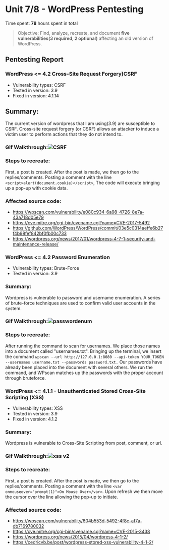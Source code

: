 # Unit 7/8 - WordPress Pentesting
Time spent: **78** hours spent in total

> Objective: Find, analyze, recreate, and document **five vulnerabilities(3 required, 2 optional)** affecting an old version of WordPress.

## Pentesting Report

### WordPress <= 4.2 Cross-Site Request Forgery)CSRF

* Vulnerability types: CSRF
* Tested in version: 3.9
* Fixed in version: 4.1.14

## Summary: 
The current version of wordpress that I am using(3.9) are susceptible to CSRF. Cross-site request forgery (or CSRF) allows an attacker to induce a victim user to perform actions that they do not intend to.

### Gif Walkthrough:![CSRF](https://user-images.githubusercontent.com/98777557/163623803-5495047c-12ad-42cb-a0e1-77c7fecae35b.gif)


### Steps to recreate: 
First, a post is created. After the post is made, we then go to the replies/comments. Posting a comment with the line ```<script>alert(document.cookie)</script>```,
The code will execute bringing up a pop-up with cookie data.

### Affected source code:

*  https://wpscan.com/vulnerability/e080c934-6a98-4726-8e7a-43a718d05e79
* https://cve.mitre.org/cgi-bin/cvename.cgi?name=CVE-2017-5492
* https://github.com/WordPress/WordPress/commit/03e5c0314aeffe6b27f4b98fef842bf0fb00c733
* https://wordpress.org/news/2017/01/wordpress-4-7-1-security-and-maintenance-release/



### WordPress <= 4.2 Password Enumeration
* Vulnerability types: Brute-Force
* Tested in version: 3.9

### Summary: 
Wordpress is vulnerable to password and username enumeration. A series of brute-force techniques are used to confirm valid user accounts in the system.

### Gif Walkthrough:![passwordenum](https://user-images.githubusercontent.com/98777557/163623780-5c077ab6-2e3c-4762-83ef-364bb377e7cf.gif)


### Steps to recreate:
After running the command to scan for usernames. We place those names into a document called "usernames.txt". Bringing up the terminal, we insert the command ```wpscan --url http://127.0.0.1:8080 --api-token YOUR_TOKEN --usernames username.txt --passwords password.txt.``` Our passwords have already been placed into the document with several others. We run the command, and WPscan matches up the passwords with the proper account through bruteforce.

### WordPress <= 4.1.1 - Unauthenticated Stored Cross-Site Scripting (XSS)
* Vulnerability types: XSS
* Tested in version: 3.9
* Fixed in version: 4.1.2

### Summary: 
Wordpress is vulnerable to Cross-Site Scripting from post, comment, or url. 

### Gif Walkthrough:![xss v2](https://user-images.githubusercontent.com/98777557/163623828-c51ce993-d1fd-4cb9-83e6-415b6045f3dc.gif)


### Steps to recreate:
First, a post is created. After the post is made, we then go to the replies/comments. Posting a comment with the line 
```<var onmouseover="prompt(1)">On Mouse Over</var>```. Upon refresh we then move the cursor over the line allowing the pop-up to initiate.
### Affected source code:

* https://wpscan.com/vulnerability/604b553d-5492-4f8c-af7a-db7169780032
* https://cve.mitre.org/cgi-bin/cvename.cgi?name=CVE-2015-3438
* https://wordpress.org/news/2015/04/wordpress-4-1-2/
* https://cedricvb.be/post/wordpress-stored-xss-vulnerability-4-1-2/
